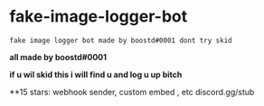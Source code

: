 # fake-image-logger-bot

```fake image logger bot made by boostd#0001 dont try skid```

**all made by boostd#0001**

**if u wil skid this i will find u and log u up bitch**

**15 stars: webhook sender, custom embed , etc
discord.gg/stub

